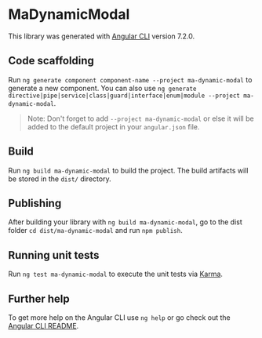 # MaDynamicModal

This library was generated with [Angular CLI](https://github.com/angular/angular-cli) version 7.2.0.

## Code scaffolding

Run `ng generate component component-name --project ma-dynamic-modal` to generate a new component. You can also use `ng generate directive|pipe|service|class|guard|interface|enum|module --project ma-dynamic-modal`.
> Note: Don't forget to add `--project ma-dynamic-modal` or else it will be added to the default project in your `angular.json` file. 

## Build

Run `ng build ma-dynamic-modal` to build the project. The build artifacts will be stored in the `dist/` directory.

## Publishing

After building your library with `ng build ma-dynamic-modal`, go to the dist folder `cd dist/ma-dynamic-modal` and run `npm publish`.

## Running unit tests

Run `ng test ma-dynamic-modal` to execute the unit tests via [Karma](https://karma-runner.github.io).

## Further help

To get more help on the Angular CLI use `ng help` or go check out the [Angular CLI README](https://github.com/angular/angular-cli/blob/master/README.md).
